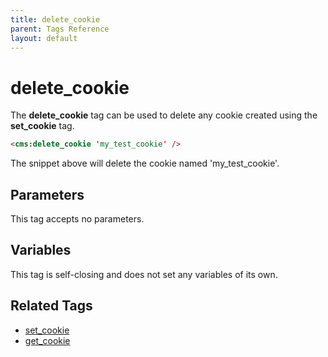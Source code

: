 ```yaml
---
title: delete_cookie
parent: Tags Reference
layout: default
---
```


# delete_cookie

The **delete_cookie** tag can be used to delete any cookie created using the **set_cookie** tag.

```html
<cms:delete_cookie 'my_test_cookie' />
```

The snippet above will delete the cookie named 'my_test_cookie'.

## Parameters

This tag accepts no parameters.

## Variables

This tag is self-closing and does not set any variables of its own.

## Related Tags

* [set_cookie](./set_cookie.html)
* [get_cookie](./get_cookie.html)
